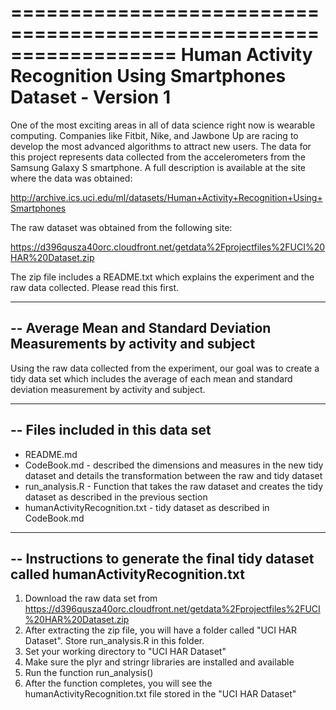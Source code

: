 ==================================================================
Human Activity Recognition Using Smartphones Dataset - Version 1
==================================================================

One of the most exciting areas in all of data science right now is wearable computing. Companies like Fitbit, Nike, and Jawbone Up are racing to develop the most advanced algorithms to attract new users. The data for this project represents data collected from the accelerometers from the Samsung Galaxy S smartphone. A full description is available at the site where the data was obtained: 

http://archive.ics.uci.edu/ml/datasets/Human+Activity+Recognition+Using+Smartphones 

The raw dataset was obtained from the following site: 

https://d396qusza40orc.cloudfront.net/getdata%2Fprojectfiles%2FUCI%20HAR%20Dataset.zip 

The zip file includes a README.txt which explains the experiment and the raw data collected.  Please read this first.

----------------------------------------------------------------------------
-- Average Mean and Standard Deviation Measurements by activity and subject
----------------------------------------------------------------------------
Using the raw data collected from the experiment, our goal was to create a tidy data set which includes the average of each mean and standard deviation measurement by activity and subject.

--------------------------------------------------------------------------
-- Files included in this data set 
--------------------------------------------------------------------------

* README.md
* CodeBook.md - described the dimensions and measures in the new tidy dataset and details the transformation between the raw and tidy dataset
* run_analysis.R - Function that takes the raw dataset and creates the tidy dataset as described in the previous section
* humanActivityRecognition.txt - tidy dataset as described in CodeBook.md

--------------------------------------------------------------------------
-- Instructions to generate the final tidy dataset called humanActivityRecognition.txt
--------------------------------------------------------------------------

1. Download the raw data set from https://d396qusza40orc.cloudfront.net/getdata%2Fprojectfiles%2FUCI%20HAR%20Dataset.zip 
2. After extracting the zip file, you will have a folder called "UCI HAR Dataset". Store run_analysis.R in this folder.
3. Set your working directory to "UCI HAR Dataset"
4. Make sure the plyr and stringr libraries are installed and available
5. Run the function run_analysis()
6. After the function completes, you will see the humanActivityRecognition.txt file stored in the "UCI HAR Dataset"

